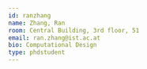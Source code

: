 ```yaml
---
id: ranzhang
name: Zhang, Ran
room: Central Building, 3rd floor, 51
email: ran.zhang@ist.ac.at
bio: Computational Design
type: phdstudent
---
```

